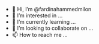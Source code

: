 - 👋 Hi, I’m @fardinahammedmilon
- 👀 I’m interested in ...
- 🌱 I’m currently learning ...
- 💞️ I’m looking to collaborate on ...
- 📫 How to reach me ...

<!---
fardinahammedmilon/fardinahammedmilon is a ✨ special ✨ repository because its `README.md` (this file) appears on your GitHub profile.
You can click the Preview link to take a look at your changes.
--->
